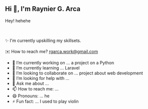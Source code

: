 ## Hi 👋, I'm Raynier G. Arca

Hey!
hehehe
<br> 
<br><br>

:sparkles: I'm currently upskilling my skillsets. <br> <br>
:envelope: How to reach me? 
rgarca.work@gmail.com 



<!--
**arcaraynier/arcaraynier** is a ✨ _special_ ✨ repository because its `README.md` (this file) appears on your GitHub profile.

Here are some ideas to get you started:
-->

- 🔭 I’m currently working on ... a project on a Python
- 🌱 I’m currently learning ... Laravel
- 👯 I’m looking to collaborate on ... project about web development  
- 🤔 I’m looking for help with ... 
- 💬 Ask me about ... 
- 📫 How to reach me: ...
- 😄 Pronouns: ... he
- ⚡ Fun fact: ... I used to play violin

